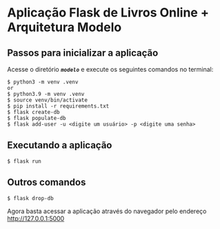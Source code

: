 
# Aplicação Flask de Livros Online + Arquitetura Modelo

## Passos para inicializar a aplicação

Acesse o diretório _**`modelo`**_ e execute os seguintes comandos no terminal:
```
$ python3 -m venv .venv
or
$ python3.9 -m venv .venv
$ source venv/bin/activate
$ pip install -r requirements.txt
$ flask create-db
$ flask populate-db
$ flask add-user -u <digite um usuário> -p <digite uma senha>
```

## Executando a aplicação
```
$ flask run
```

## Outros comandos
```
$ flask drop-db
```
Agora basta acessar a aplicação através do navegador pelo endereço http://127.0.0.1:5000
